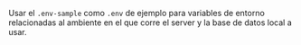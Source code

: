 Usar el `.env-sample` como `.env` de ejemplo para variables de entorno relacionadas al ambiente en el que corre el server y la base de datos local a usar.
